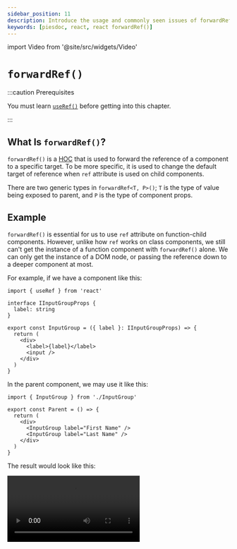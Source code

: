 ```yaml
---
sidebar_position: 11
description: Introduce the usage and commonly seen issues of forwardRef() in React.
keywords: [piesdoc, react, react forwardRef()]
---
```


import Video from '@site/src/widgets/Video'

# `forwardRef()`

:::caution Prerequisites

You must learn [`useRef()`](./use-ref#component-instances) before getting into this chapter.

:::

## What Is `forwardRef()`?

`forwardRef()` is a [HOC](https://reactjs.org/docs/higher-order-components.html) that is used to forward the reference of a component to a specific target. To be more specific, it is used to change the default target of reference when `ref` attribute is used on child components.

There are two generic types in `forwardRef<T, P>()`; `T` is the type of value being exposed to parent, and `P` is the type of component props.

## Example

`forwardRef()` is essential for us to use `ref` attribute on function-child components. However, unlike how `ref` works on class components, we still can't get the instance of a function component with `forwardRef()` alone. We can only get the instance of a DOM node, or passing the reference down to a deeper component at most.

For example, if we have a component like this:

```tsx title="InputGroup.tsx" showLineNumbers
import { useRef } from 'react'

interface IInputGroupProps {
  label: string
}

export const InputGroup = ({ label }: IInputGroupProps) => {
  return (
    <div>
      <label>{label}</label>
      <input />
    </div>
  )
}
```

In the parent component, we may use it like this:

```tsx title="Parent.tsx" showLineNumbers
import { InputGroup } from './InputGroup'

export const Parent = () => {
  return (
    <div>
      <InputGroup label="First Name" />
      <InputGroup label="Last Name" />
    </div>
  )
}
```

The result would look like this:

<Video src="/video/react/forward-ref_0.mov" />

Everything works well at first, however, we're now required to add a new feature — focuses on "Last Name" input when a button in `Parent` is clicked. Since the `<input>` tag is placed inside `InputGroup`, there doesn't seem to be an elegant way to do this.

This is where `forwardRef()` could be useful. We could use it to make `ref` attribute available on function components, and forward the reference to the `<input>` inside `InputGroup`. For example:

```tsx title="InputGroup.tsx" showLineNumbers
import { forwardRef } from 'react'

interface IInputGroupProps {
  label: string
}

// highlight-next-line
export const InputGroup = forwardRef<HTMLInputElement, IInputGroupProps>(
  // highlight-next-line
  ({ label }, ref) => {
    return (
      <div>
        <label>{label}</label>
        {/* highlight-next-line */}
        <input ref={ref} />
      </div>
    )
  }
)
```

As you can see, `ref` is not a member of props; instead, `forwardRef()` puts it in the second argument for us to use. After binding the `ref` to the `<input>` tag, we can finally use `useRef()` to get the instance of `<input>` from `Parent`:

```tsx title="Parent.tsx" showLineNumbers
import { useRef } from 'react'
import { InputGroup } from './InputGroup'

export const Parent = () => {
  // highlight-next-line
  const lastNameInput = useRef<HTMLInputElement>(null)

  const focusLastNameInput = () => {
    lastNameInput.current?.focus()
  }

  return (
    <div>
      <InputGroup label="First Name" />
      <InputGroup
        {/* highlight-next-line */}
        ref={lastNameInput}
        label="Last Name"
      />
      <button onClick={focusLastNameInput}>
        Focus Last Name Input
      </button>
    </div>
  )
}
```

<Video src="/video/react/forward-ref_1.mov" />

<details>
  <summary>Does <code>forwardRef()</code> work with class components?</summary>

  Yes, but we don't recommend this because some weird tricks are inevitable in order to make it work. For example:

  ```tsx title="InputGroup.tsx" showLineNumbers
  import { Component, forwardRef } from 'react'

  interface IInputGroupProps {
    label: string
  }

  interface IInputGroupState {}

  export const InputGroup = forwardRef<HTMLInputElement, IInputGroupProps>(
    (props, ref) => {
      // highlight-next-line
      class MyComponent extends Component<IInputGroupProps, IInputGroupState> {
        render() {
          return (
            <div>
              <label>{this.props.label}</label>
              {/* highlight-next-line */}
              <input ref={ref} />
            </div>
          )
        }
      }

      // highlight-next-line
      return <MyComponent {...props} />
    }
  )
  ```

  In order to use the `ref` from `forwardRef()` in a class component, we have to wrap the definition of class component inside `forwardRef()` (or do something similar).
  
  Furthermore, since `MyComponent` is defined inside `InputGroup`, every time `InputGroup` re-renders, `MyComponent` is going to be redeclared again. Thus, the "old" `<MyComponent {...props} />` will unmount, and the "new" `<MyComponent {...props} />` will mount within every render, causing you to lose everything in the old `MyComponent`.

  <Video src="/video/react/forward-ref_with-class-component.mov" />

  To solve this problem, the easiest solution would be to memoize the definition of `MyComponent` before the very first render and only use it since then. For example:

  ```tsx title="InputGroup.tsx" showLineNumbers
  import { Component, forwardRef } from 'react'

  // highlight-next-line
  let MemoizedComponent: Component

  export const InputGroup = forwardRef(
    (props, ref) => {
      class MyComponent extends Component {
        // ...
      }

      // highlight-start
      if (!MemoizedComponent) {
        MemoizedComponent = MyComponent
      }
      // highlight-end

      // highlight-next-line
      return <MemoizedComponent {...props} />
    }
  )
  ```

  All in all, to to make things easier, just use the built-in `ref` from `React.Component`!
</details>

## `useImperativeHandle()`

Even though the name makes it sound like it's something related to event handling or drag and drop, it actually has nothing to do with them. `useImperativeHandle()` is a **hook** that is used to change the value being exposed to parent when `ref` attribute is used on child components; this hook must be used together with `forwardRef()` (because that's the only way to get the `ref` being passed down from parent).

- There are three arguments in `useImperativeHandle()`:
  1. The `ref` being passed down from parent; that is, the second argument of `forwardRef()`.
  2. A function that returns the value to be exposed to parent (the result).
  3. An optional dependency array that determines when should the result be re-computed; by default it's `undefined`, which means it re-computes within every render (same as [`useEffect()`](./use-effect)).
- There are two optional generic types in `useImperativeHandle<T, R extends T>()`; `T` is the type of reference (the `T` in `useRef<T>()` from parent), and `R` is the type of value to be exposed to parent which must extends `T`.

The way `useImperativeHandle()` works is like "intercepting" the `ref` and returning anything we want to expose to parent.

### Example

With the help of `useImperativeHandle()`, we can now call the methods defined in children from parent, just like what `ref` attribute could do on class components.

We cannot stress this enought; **only use this when standard props/state cannot fulfill your requirements**. The example below is the function component version of [this example](./use-ref#component-instances) we've mentioned in `useRef()`.

```tsx title="Parent.tsx" showLineNumbers
import { useRef } from 'react'
  // highlight-next-line
import { Child, IChild } from './Child'

export const Parent = () => {
  // highlight-next-line
  const child = useRef<IChild>(null)

  const makeChilGetOld = () => {
  // highlight-next-line
    child.current?.getOld()
  }

  return (
    <div>
      {/* highlight-next-line */}
      <Child ref={child} />
      <button onClick={makeChilGetOld}>Make Child Get Old</button>
    </div>
  )
}
```

```tsx title="Child.tsx" showLineNumbers
import { forwardRef, useImperativeHandle, useState } from 'react'

export interface IChild {
  getOld: () => void
}

export const Child = forwardRef<IChild>((props, ref) => {
  const [age, setAge] = useState(5)

  const getOld = () => {
    setAge((prev) => prev + 1)
  }

  // highlight-next-line
  useImperativeHandle(ref, () => ({ getOld }), [])

  return (
    <h1>Hello, I am {age} years old</h1>
  )
})
```